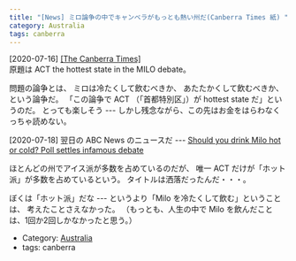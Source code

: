 ```yaml
---
title: "[News] ミロ論争の中でキャンベラがもっとも熱い州だ(Canberra Times 紙) "
category: Australia
tags: canberra
---
```


[2020-07-16] [[The Canberra Times]](https://www.canberratimes.com.au/story/6834887/act-the-hottest-state-in-the-milo-debate/?src=rss)  
 原題は ACT the hottest state in the MILO debate。

 問題の論争とは、
ミロは冷たくして飲むべきか、
あたたかくして飲むべきか、という論争だ。
「この論争で ACT （「首都特別区」）が
hottest state だ」というのだ。
とっても楽しそう ---
しかし残念ながら、この先はお金をはらわなくっちゃ読めない。

 [2020-07-18] 
翌日の ABC News のニュースだ ---
[Should you drink Milo hot or cold? Poll settles infamous debate](https://www.news.com.au/lifestyle/food/drinks/should-you-drink-milo-hot-or-cold-poll-settles-infamous-debate/news-story/2b6c328910a49548b0e97074c289f460)

 ほとんどの州でアイス派が多数を占めているのだが、
唯一 ACT だけが「ホット派」が多数を占めているという。
タイトルは洒落だったんだ・・・。

 ぼくは「ホット派」だな ---
というより「Milo を冷たくして飲む」ということは、
考えたことさえなかった。
（もっとも、人生の中で
Milo を飲んだことは、1回か2回しかなかったと思う。）

- Category: [Australia](https://merapano.github.io/categories.html#Australia)
- tags: canberra

